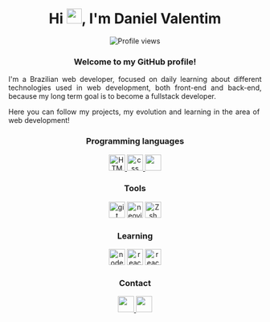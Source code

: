 <h1 align="center">Hi <img src="https://raw.githubusercontent.com/kaueMarques/kaueMarques/master/hi.gif" height="30px">, I'm Daniel Valentim</h1>
<p align="center"><img src="https://komarev.com/ghpvc/?username=Dani3lValentim&color=blue" alt="Profile views" /> </p>


<h3 align="center">Welcome to my GitHub profile!</h3>
<p align="justify">I'm a Brazilian web developer, focused on daily learning about different technologies used in web development, both front-end and back-end, because my long term goal is to become a fullstack developer.</p>
<p align="justify">Here you can follow my projects, my evolution and learning in the area of ​​web development!</p>

<h3 align="center">Programming languages</h3>
<div align="center">
    <a href="https://developer.mozilla.org/pt-BR/docs/Web/HTML" target="_blank">
        <img height="32" src="https://img.shields.io/badge/HTML5-E34F26?style=for-the-badge&logo=HTML5&logoColor=white" alt="HTML"/>
    </a>
    <a href="https://developer.mozilla.org/pt-BR/docs/Web/CSS" target="_blank">
        <img height="32" src="https://img.shields.io/badge/CSS3-1572B6?style=for-the-badge&logo=CSS3&logoColor=white" alt="css"/>
    </a>
    <a href="https://developer.mozilla.org/pt-BR/docs/Web/JavaScript" target="_blank">
        <img height="32" src="https://img.shields.io/badge/JavaScript-F7DF1E?style=for-the-badge&logo=JavaScript&logoColor=black"/>
    </a>
</div>
<!--
<img src="https://img.shields.io/badge/GIT?style=for-the-badge&logo=git&logoColor=white" alt="git"/>
-->

<h3 align="center">Tools</h3>
<div align="center">
<!--    <img src="https://cdn.jsdelivr.net/gh/devicons/devicon/icons/git/git-original.svg" width="40px" height="40px" />-->
    <img height="32" src="https://img.shields.io/badge/GIT-E44C30?style=for-the-badge&logo=git&logoColor=white" alt="git"/>
    <img height="32" src="https://img.shields.io/badge/NeoVim-%2357A143.svg?&style=for-the-badge&logo=neovim&logoColor=white" alt="neovim" />
    <img height="32" src="https://img.shields.io/badge/Zsh-4EAA25?style=for-the-badge&logo=GNU%20Bash&logoColor=white" alt="Zsh" />
</div>

<h3 align="center">Learning</h3>
<div align="center">
    <img height="32" src="https://img.shields.io/badge/Node.js-43853D?style=for-the-badge&logo=node.js&logoColor=white" alt="node JS"/>
    <img height="32" src="https://img.shields.io/badge/React-20232A?style=for-the-badge&logo=react&logoColor=61DAFB" alt="react"/>
    <img height="32" src="https://img.shields.io/badge/React_Native-20232A?style=for-the-badge&logo=react&logoColor=61DAFB" alt="react-native"/>
</div>

<!--
<img src="https://cdn.jsdelivr.net/gh/devicons/devicon/icons/git/git-original.svg" width="40px" height="40px" />
<img src="https://cdn.jsdelivr.net/gh/devicons/devicon/icons/html5/html5-original.svg" width="40px" height="40px" />
<img src="https://cdn.jsdelivr.net/gh/devicons/devicon/icons/css3/css3-original.svg" width="40px" height="40px" />
<img src="https://cdn.jsdelivr.net/gh/devicons/devicon/icons/javascript/javascript-original.svg" width="40px" height="40px" />
<img src="https://cdn.jsdelivr.net/gh/devicons/devicon/icons/bash/bash-plain.svg" width="40px" height="40px" />
<img src="https://cdn.jsdelivr.net/gh/devicons/devicon/icons/vuejs/vuejs-original.svg" width="40px" height="40px" />
-->

<h3 align="center">Contact</h3>
<div align="center">
<!--<a href="https://www.youtube.com/seu-canal-youtube-aqui" target="_blank"><img src="https://img.shields.io/badge/YouTube-FF0000?style=for-the-badge&logo=youtube&logoColor=white" target="_blank"></a>
    <a height="32" href="https://instagram.com/seu-usuário-instagram-aqui" target="_blank"><img src="https://img.shields.io/badge/-Instagram-%23E4405F?style=for-the-badge&logo=instagram&logoColor=white" target="_blank"></a>
    <a height="32" href="https://www.twitch.tv/seu-usuário-aqui" target="_blank"><img src="https://img.shields.io/badge/Twitch-9146FF?style=for-the-badge&logo=twitch&logoColor=white" target="_blank"></a>
-->
<a href="mailto:dev.danielvln@gmail.com">
    <img height="32" src="https://img.shields.io/badge/Gmail-D14836?style=for-the-badge&logo=gmail&logoColor=white" target="_blank">
</a>
<a href="https://www.linkedin.com/in/danielvlntm" target="_blank">
    <img height="32" src="https://img.shields.io/badge/-LinkedIn-%230077B5?style=for-the-badge&logo=linkedin&logoColor=white" target="_blank">
</a>   
</div>

<!--[![card](https://github-readme-stats.vercel.app/api?username=Dani3lValentim&theme=dark&show_icons=true)](https://github.com/anuraghazara/github-read-stats)-->

<!--
<h3 align="center">Github Stats</h3>

[![danielvlntm](https://github-readme-stats.vercel.app/api/top-langs/?username=danielvlntm&layout=compact&theme=dracula)](https://github.com/anuraghazra/github-readme-stats)


-->
